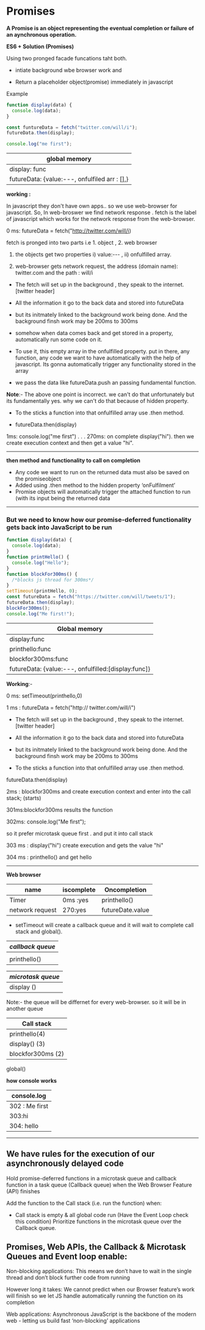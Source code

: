 # Promises

**A Promise is an object representing the eventual completion or failure of an aynchronous operation.**

**ES6 + Solution (Promises)**

Using two pronged facade funcations taht both.

- intiate background wbe browser work and

- Return a placeholder object(promise) immediately in javascript

Example

```javascript
function display(data) {
  console.log(data);
}

const funtureData = fetch("twitter.com/will/i");
futureData.then(display);

console.log("me first");
```

| global memory                                 |
| --------------------------------------------- |
| display: func                                 |
| futureData: {value:---, onfulfiled arr : [],} |

**working :**

In javascript they don't have own apps.. so we use web-browser for javascript.
So, In web-broswer we find network response . fetch is the label of javascript which works for the network response from the web-browser.

0 ms: futureData = fetch("http://twitter.com/will/i)

fetch is pronged into two parts i.e 1. object , 2. web browser

1. the objects get two properties i) value:--- , ii) onfulfilled array.

2. web-browser gets network request, the address (domain name): twitter.com and the path : will/i

- The fetch will set up in the background , they speak to the internet.[twitter header]

- All the information it go to the back data and stored into futureData

- but its initmately linked to the background work being done.
  And the background finsh work may be 200ms to 300ms

- somehow when data comes back and get stored in a property, automatically run some code on it.

- To use it, this empty array in the onfulfilled property. put in there, any function, any code we want to have automatically with the help of javascript. Its gonna automatically trigger any functionality stored in the array

- we pass the data like futureData.push an passing fundamental function.

**Note**:- The above one point is incorrect. we can't do that unfortunately but its fundamentally yes. why we can't do that because of hidden property.

- To the sticks a function into that onfulfilled array use .then method.

- futureData.then(display)

1ms: console.log("me first")
.
.
.
270ms: on complete display("hi"). then we create execution context and then get a value "hi".

---

**then method and functionality to call on completion**

- Any code we want to run on the returned data must also be saved on the promiseobject
- Added using .then method to the hidden property ‘onFulfilment’
- Promise objects will automatically trigger the attached function to run (with its
  input being the returned data

---

### But we need to know how our promise-deferred functionality gets back into JavaScript to be run

```javascript
function display(data) {
  console.log(data);
}
function printHello() {
  console.log("Hello");
}
function blockFor300ms() {
  /*blocks js thread for 300ms*/
}
setTimeout(printHello, 0);
const futureData = fetch("https://twitter.com/will/tweets/1");
futureData.then(display);
blockFor300ms();
console.log("Me first!");
```

| Global memory                                       |
| --------------------------------------------------- |
| display:func                                        |
| printhello:func                                     |
| blockfor300ms:func                                  |
| futureData: {value:---, onfulfilled:[display:func]} |

**Working**:-

0 ms: setTimeout(printhello,0)

1 ms : futureData = fetch("http:// twitter.com/will/i")

- The fetch will set up in the background , they speak to the internet.[twitter header]

- All the information it go to the back data and stored into futureData

- but its initmately linked to the background work being done.
  And the background finsh work may be 200ms to 300ms

- To the sticks a function into that onfulfilled array use .then method.

futureData.then(display)

2ms : blockfor300ms and create execution context and enter into the call stack; (starts)

301ms:blockfor300ms results the function

302ms: console.log("Me first");

so it prefer microtask queue first . and put it into call stack

303 ms : display("hi") create execution and gets the value "hi"

304 ms : printhello() and get hello

---

**Web browser**

| name            | iscomplete | Oncompletion     |
| --------------- | ---------- | ---------------- |
| Timer           | 0ms :yes   | printhello()     |
| network request | 270:yes    | futureDate.value |

- setTimeout will create a callback queue and it will wait to complete call stack and global().

| _callback queue_ |
| ---------------- |
|                  |
| printhello()     |

| _microtask queue_ |
| ----------------- |
| display ()        |

Note:- the queue will be differnet for every web-browser. so it will be in another queue

| **Call stack**    |
| ----------------- |
| printhello(4)     |
| display() (3)     |
| blockfor300ms (2) |

global()

**how console works**

| console.log |
| ----------- |
| 302 : Me first |
|303:hi|
|304: hello|

---

We have rules for the execution of our asynchronously delayed code
---

Hold promise-deferred functions in a microtask queue and callback function in a
task queue (Callback queue) when the Web Browser Feature (API) finishes

Add the function to the Call stack (i.e. run the function) when:
- Call stack is empty & all global code run (Have the Event Loop check this
condition)
Prioritize functions in the microtask queue over the Callback queue.


Promises, Web APIs, the Callback & Microtask Queues
and Event loop enable:
---

Non-blocking applications: This means we don’t have to wait in the single thread
and don’t block further code from running

However long it takes: We cannot predict when our Browser feature’s work will
finish so we let JS handle automatically running the function on its completion

Web applications: Asynchronous JavaScript is the backbone of the modern web -
letting us build fast ‘non-blocking’ applications